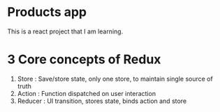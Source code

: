 # Products app

This is a react project that I am learning.

# 3 Core concepts of Redux
1. Store : Save/store state, only one store, to maintain single source of truth
2. Action : Function dispatched on user interaction
3. Reducer : UI transition, stores state, binds action and store
